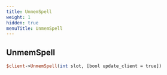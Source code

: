 ```yaml
---
title: UnmemSpell
weight: 1
hidden: true
menuTitle: UnmemSpell
---
```

## UnmemSpell
```perl
$client->UnmemSpell(int slot, [bool update_client = true])
```